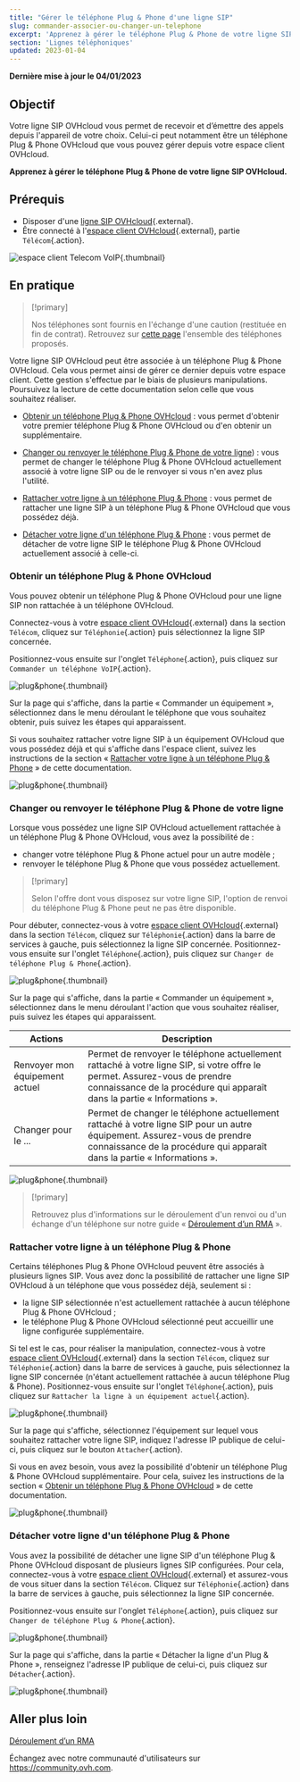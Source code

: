 ```yaml
---
title: "Gérer le téléphone Plug & Phone d'une ligne SIP"
slug: commander-associer-ou-changer-un-telephone
excerpt: 'Apprenez à gérer le téléphone Plug & Phone de votre ligne SIP OVHcloud'
section: 'Lignes téléphoniques'
updated: 2023-01-04
---
```


**Dernière mise à jour le 04/01/2023**

## Objectif

Votre ligne SIP OVHcloud vous permet de recevoir et d’émettre des appels depuis l'appareil de votre choix. Celui-ci peut notamment être un téléphone Plug & Phone OVHcloud que vous pouvez gérer depuis votre espace client OVHcloud.

**Apprenez à gérer le téléphone Plug & Phone de votre ligne SIP OVHcloud.**

## Prérequis

- Disposer d'une [ligne SIP OVHcloud](https://www.ovhtelecom.fr/telephonie/voip/){.external}.
- Être connecté à l'[espace client OVHcloud](https://www.ovh.com/auth/?action=gotomanager&from=https://www.ovh.com/fr/&ovhSubsidiary=fr){.external}, partie `Télécom`{.action}.

![espace client Telecom VoIP](https://raw.githubusercontent.com/ovh/docs/master/templates/control-panel/product-selection/telecom/tpl-telecom-02-fr-voip.png){.thumbnail}

## En pratique

> [!primary]
>
> Nos téléphones sont fournis en l'échange d'une caution (restituée en fin de contrat). Retrouvez sur [cette page](https://www.ovhtelecom.fr/telephonie/comparatif-des-telephones.xml) l'ensemble des téléphones proposés.

Votre ligne SIP OVHcloud peut être associée à un téléphone Plug & Phone OVHcloud. Cela vous permet ainsi de gérer ce dernier depuis votre espace client. Cette gestion s'effectue par le biais de plusieurs manipulations. Poursuivez la lecture de cette documentation selon celle que vous souhaitez réaliser.

- [Obtenir un téléphone Plug & Phone OVHcloud](#obtenir-telephone) : vous permet d'obtenir votre premier téléphone Plug & Phone OVHcloud ou d'en obtenir un supplémentaire.

- [Changer ou renvoyer le téléphone Plug & Phone de votre ligne](#changer-telephone)) : vous permet de changer le téléphone Plug & Phone OVHcloud actuellement associé à votre ligne SIP ou de le renvoyer si vous n'en avez plus l'utilité.

- [Rattacher votre ligne à un téléphone Plug & Phone](#rattacher-telephone) : vous permet de rattacher une ligne SIP à un téléphone Plug & Phone OVHcloud que vous possédez déjà.

- [Détacher votre ligne d'un téléphone Plug & Phone](#detacher-telephone) : vous permet de détacher de votre ligne SIP le téléphone Plug & Phone OVHcloud actuellement associé à celle-ci. 

### Obtenir un téléphone Plug & Phone OVHcloud <a name="obtenir-telephone"></a>

Vous pouvez obtenir un téléphone Plug & Phone OVHcloud pour une ligne SIP non rattachée à un téléphone OVHcloud.

Connectez-vous à votre [espace client OVHcloud](https://www.ovh.com/auth/?action=gotomanager&from=https://www.ovh.com/fr/&ovhSubsidiary=fr){.external} dans la section `Télécom`, cliquez sur `Téléphonie`{.action} puis sélectionnez la ligne SIP concernée.

Positionnez-vous ensuite sur l'onglet `Téléphone`{.action}, puis cliquez sur `Commander un téléphone VoIP`{.action}.

![plug&phone](images/orderphone.png){.thumbnail}

Sur la page qui s'affiche, dans la partie « Commander un équipement », sélectionnez dans le menu déroulant le téléphone que vous souhaitez obtenir, puis suivez les étapes qui apparaissent.

Si vous souhaitez rattacher votre ligne SIP à un équipement OVHcloud que vous possédez déjà et qui s'affiche dans l'espace client, suivez les instructions de la section « [Rattacher votre ligne à un téléphone Plug & Phone](#rattacher-telephone) » de cette documentation. 

![plug&phone](images/plug-and-phone-step2.png){.thumbnail}

### Changer ou renvoyer le téléphone Plug & Phone de votre ligne <a name="changer-telephone"></a>

Lorsque vous possédez une ligne SIP OVHcloud actuellement rattachée à un téléphone Plug & Phone OVHcloud, vous avez la possibilité de :

- changer votre téléphone Plug & Phone actuel pour un autre modèle ;
- renvoyer le téléphone Plug & Phone que vous possédez actuellement.

> [!primary]
>
> Selon l'offre dont vous disposez sur votre ligne SIP, l'option de renvoi du téléphone Plug  & Phone peut ne pas être disponible.
>

Pour débuter, connectez-vous à votre [espace client OVHcloud](https://www.ovh.com/auth/?action=gotomanager&from=https://www.ovh.com/fr/&ovhSubsidiary=fr){.external} dans la section `Télécom`, cliquez sur `Téléphonie`{.action} dans la barre de services à gauche, puis sélectionnez la ligne SIP concernée. Positionnez-vous ensuite sur l'onglet `Téléphone`{.action}, puis cliquez sur `Changer de téléphone Plug & Phone`{.action}.

![plug&phone](images/plug-and-phone-step3.png){.thumbnail}

Sur la page qui s'affiche, dans la partie « Commander un équipement », sélectionnez dans le menu déroulant l'action que vous souhaitez réaliser, puis suivez les étapes qui apparaissent.

|Actions|Description|  
|---|---|  
|Renvoyer mon équipement actuel|Permet de renvoyer le téléphone actuellement rattaché à votre ligne SIP, si votre offre le permet. Assurez-vous de prendre connaissance de la procédure qui apparaît dans la partie « Informations ».| 
|Changer pour le ...|Permet de changer le téléphone actuellement rattaché à votre ligne SIP pour un autre équipement. Assurez-vous de prendre connaissance de la procédure qui apparaît dans la partie « Informations ».| 

![plug&phone](images/plug-and-phone-step4.png){.thumbnail}

> [!primary]
>
> Retrouvez plus d'informations sur le déroulement d'un renvoi ou d'un échange d'un téléphone sur notre guide « [Déroulement d’un RMA](https://docs.ovh.com/fr/voip/deroulement-d-un-rma/) ».
> 

### Rattacher votre ligne à un téléphone Plug & Phone <a name="rattacher-telephone"></a>

Certains téléphones Plug & Phone OVHcloud peuvent être associés à plusieurs lignes SIP. Vous avez donc la possibilité de rattacher une ligne SIP OVHcloud à un téléphone que vous possédez déjà, seulement si :

- la ligne SIP sélectionnée n'est actuellement rattachée à aucun téléphone Plug & Phone OVHcloud ;
- le téléphone Plug & Phone OVHcloud sélectionné peut accueillir une ligne configurée supplémentaire.

Si tel est le cas, pour réaliser la manipulation, connectez-vous à votre [espace client OVHcloud](https://www.ovh.com/auth/?action=gotomanager&from=https://www.ovh.com/fr/&ovhSubsidiary=fr){.external} dans la section `Télécom`, cliquez sur `Téléphonie`{.action} dans la barre de services à gauche, puis sélectionnez la ligne SIP concernée (n'étant actuellement rattachée à aucun téléphone Plug & Phone). Positionnez-vous ensuite sur l'onglet `Téléphone`{.action}, puis cliquez sur `Rattacher la ligne à un équipement actuel`{.action}.

![plug&phone](images/plug-and-phone-step1.png){.thumbnail}

Sur la page qui s'affiche, sélectionnez l'équipement sur lequel vous souhaitez rattacher votre ligne SIP, indiquez l'adresse IP publique de celui-ci, puis cliquez sur le bouton `Attacher`{.action}.

Si vous en avez besoin, vous avez la possibilité d'obtenir un téléphone Plug & Phone OVHcloud supplémentaire. Pour cela, suivez les instructions de la section « [Obtenir un téléphone Plug & Phone OVHcloud](#obtenir-telephone) » de cette documentation. 

![plug&phone](images/plug-and-phone-step5.png){.thumbnail}

### Détacher votre ligne d'un téléphone Plug & Phone <a name="detacher-telephone"></a>

Vous avez la possibilité de détacher une ligne SIP d'un téléphone Plug & Phone OVHcloud disposant de plusieurs lignes SIP configurées. Pour cela, connectez-vous à votre [espace client OVHcloud](https://www.ovh.com/auth/?action=gotomanager&from=https://www.ovh.com/fr/&ovhSubsidiary=fr){.external} et assurez-vous de vous situer dans la section `Télécom`. Cliquez sur `Téléphonie`{.action} dans la barre de services à gauche, puis sélectionnez la ligne SIP concernée.

Positionnez-vous ensuite sur l'onglet `Téléphone`{.action}, puis cliquez sur `Changer de téléphone Plug & Phone`{.action}.

![plug&phone](images/plug-and-phone-step3.png){.thumbnail}

Sur la page qui s'affiche, dans la partie « Détacher la ligne d'un Plug & Phone », renseignez l'adresse IP publique de celui-ci, puis cliquez sur `Détacher`{.action}. 

![plug&phone](images/plug-and-phone-step6.png){.thumbnail}

## Aller plus loin

[Déroulement d’un RMA](https://docs.ovh.com/fr/voip/deroulement-d-un-rma/)

Échangez avec notre communauté d'utilisateurs sur <https://community.ovh.com>.

